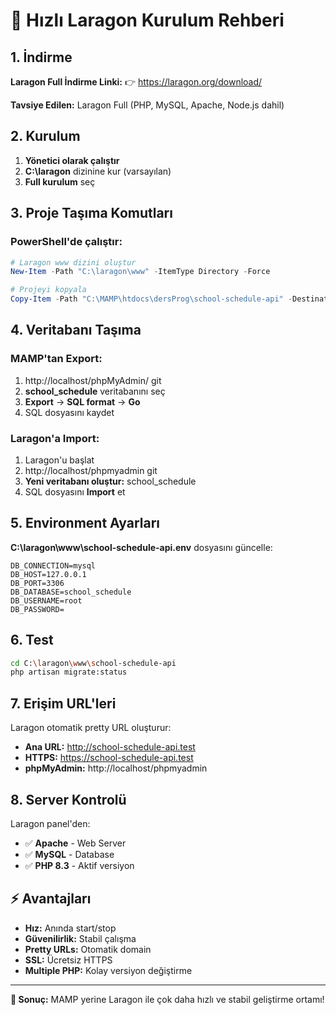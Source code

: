 # 🚀 Hızlı Laragon Kurulum Rehberi

## 1. İndirme
**Laragon Full İndirme Linki:**
👉 https://laragon.org/download/

**Tavsiye Edilen:** Laragon Full (PHP, MySQL, Apache, Node.js dahil)

## 2. Kurulum
1. **Yönetici olarak çalıştır**
2. **C:\laragon** dizinine kur (varsayılan)
3. **Full kurulum** seç

## 3. Proje Taşıma Komutları

### PowerShell'de çalıştır:
```powershell
# Laragon www dizini oluştur
New-Item -Path "C:\laragon\www" -ItemType Directory -Force

# Projeyi kopyala
Copy-Item -Path "C:\MAMP\htdocs\dersProg\school-schedule-api" -Destination "C:\laragon\www\" -Recurse -Force
```

## 4. Veritabanı Taşıma

### MAMP'tan Export:
1. http://localhost/phpMyAdmin/ git
2. **school_schedule** veritabanını seç
3. **Export** → **SQL format** → **Go**
4. SQL dosyasını kaydet

### Laragon'a Import:
1. Laragon'u başlat
2. http://localhost/phpmyadmin git
3. **Yeni veritabanı oluştur:** school_schedule
4. SQL dosyasını **Import** et

## 5. Environment Ayarları

**C:\laragon\www\school-schedule-api\.env** dosyasını güncelle:
```env
DB_CONNECTION=mysql
DB_HOST=127.0.0.1
DB_PORT=3306
DB_DATABASE=school_schedule
DB_USERNAME=root
DB_PASSWORD=
```

## 6. Test

```bash
cd C:\laragon\www\school-schedule-api
php artisan migrate:status
```

## 7. Erişim URL'leri

Laragon otomatik pretty URL oluşturur:
- **Ana URL:** http://school-schedule-api.test
- **HTTPS:** https://school-schedule-api.test
- **phpMyAdmin:** http://localhost/phpmyadmin

## 8. Server Kontrolü

Laragon panel'den:
- ✅ **Apache** - Web Server
- ✅ **MySQL** - Database
- ✅ **PHP 8.3** - Aktif versiyon

## ⚡ Avantajları

- **Hız:** Anında start/stop
- **Güvenilirlik:** Stabil çalışma
- **Pretty URLs:** Otomatik domain
- **SSL:** Ücretsiz HTTPS
- **Multiple PHP:** Kolay versiyon değiştirme

---

**🎯 Sonuç:** MAMP yerine Laragon ile çok daha hızlı ve stabil geliştirme ortamı!